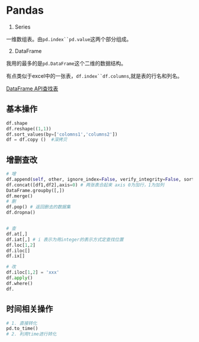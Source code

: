 # Pandas

1. Series

一维数组表。由`pd.index``pd.value`这两个部分组成。

2. DataFrame

我用的最多的是`pd.DataFrame`这个二维的数据结构。

有点类似于excel中的一张表，`df.index``df.columns`,就是表的行名和列名。

[DataFrame API查找表](https://pandas.pydata.org/pandas-docs/stable/reference/frame.html)

## 基本操作

```python
df.shape
df.reshape((1,1))
df.sort_values(by=['colomns1','columns2'])
df = df.copy ()  #深拷贝
```

## 增删查改

```py
# 增
df.append(self, other, ignore_index=False, verify_integrity=False, sort=None)
df.concat([df1,df2],axis=0) # 两张表合起来 axis 0为加行，1为加列
DataFrame.groupby([,])
df.merge()
# 删
df.pop() # 返回删去的数据集
df.dropna()


# 查
df.at[,]
df.iat[,] # i 表示为用integer的表示方式定查找位置
df.loc[1,2]
df.iloc[]
df.ix[]

# 改
df.iloc[1,2] = 'xxx'
df.apply()
df.where()
df.
```


## 时间相关操作


```python
# 1. 直接转化
pd.to_time()
# 2. 利用time进行转化

```